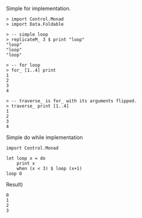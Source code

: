 Simple for implementation.

```
> import Control.Monad
> import Data.Foldable

> -- simple loop
> replicateM_ 3 $ print "loop"
"loop"
"loop"
"loop"

> -- for loop
> for_ [1..4] print
1
2
3
4

> -- traverse_ is for_ with its arguments flipped.
> traverse_ print [1..4]
1
2
3
4

```

Simple do while implementation

```
import Control.Monad

let loop x = do
    print x
    when (x < 3) $ loop (x+1)
loop 0
```

Result)
```
0
1
2
3
```